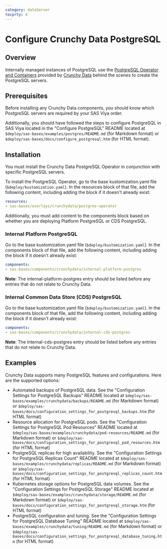 ```yaml
---
category: dataServer
tocprty: 4
---
```


# Configure Crunchy Data PostgreSQL

## Overview

Internally managed instances of PostgreSQL use the [PostgreSQL Operator and Containers](https://github.com/crunchydata) provided by [Crunchy Data](https://www.crunchydata.com/) behind the scenes to create the PostgreSQL servers.

## Prerequisites

Before installing any Crunchy Data components, you should know which PostgreSQL servers are required by your SAS Viya order.

Additionally, you should have followed the steps to configure PostgreSQL in SAS Viya located in the "Configure PostgreSQL" README located at `$deploy/sas-bases/examples/postgres/README.md` (for Markdown format) or `$deploy/sas-bases/docs/configure_postgresql.htm` (for HTML format).

## Installation

You must install the Crunchy Data PostgreSQL Operator in conjunction with specific PostgreSQL servers.

To install the PostgreSQL Operator, go to the base kustomization.yaml file (`$deploy/kustomization.yaml`). In the resources block of that file, add the following content, including adding the block if it doesn't already exist:

```yaml
resources:
- sas-bases/overlays/crunchydata/postgres-operator
```

Additionally, you must add content to the components block based on whether you are deploying Platform PostgreSQL or CDS PostgreSQL.

### Internal Platform PostgreSQL

Go to the base kustomization.yaml file (`$deploy/kustomization.yaml`). In the components block of that file, add the following content, including adding the block if it doesn't already exist:

```yaml
components:
- sas-bases/components/crunchydata/internal-platform-postgres
```

**Note**: The internal-platform-postgres entry should be listed before any entries that do not relate to Crunchy Data.

### Internal Common Data Store (CDS) PostgreSQL

Go to the base kustomization.yaml file (`$deploy/kustomization.yaml`). In the components block of that file, add the following content, including adding the block if it doesn't already exist:

```yaml
components:
- sas-bases/components/crunchydata/internal-cds-postgres
```

**Note**: The internal-cds-postgres entry should be listed before any entries that do not relate to Crunchy Data.

## Examples

Crunchy Data supports many PostgreSQL features and configurations. Here are the supported options:

* Automated backups of PostgreSQL data. See the "Configuration Settings for PostgreSQL Backups" README located at `$deploy/sas-bases/examples/crunchydata/backups/README.md` (for Markdown format) or `$deploy/sas-bases/docs/configuration_settings_for_postgresql_backups.htm` (for HTML format)
* Resource allocation for PostgreSQL pods. See the "Configuration Settings for PostgreSQL Pod Resources" README located at `$deploy/sas-bases/examples/crunchydata/pod-resources/README.md` (for Markdown format) or `$deploy/sas-bases/docs/configuration_settings_for_postgresql_pod_resources.htm` (for HTML format)
* PostgreSQL replicas for high availability. See the "Configuration Settings for PostgreSQL Replicas Count" README located at `$deploy/sas-bases/examples/crunchydata/replicas/README.md` (for Markdown format) or `$deploy/sas-bases/docs/configuration_settings_for_postgresql_replicas_count.htm` (for HTML format)
* Kubernetes storage options for PostgreSQL data volumes. See the "Configuration Settings for PostgreSQL Storage" README located at `$deploy/sas-bases/examples/crunchydata/storage/README.md` (for Markdown format) or `$deploy/sas-bases/docs/configuration_settings_for_postgresql_storage.htm` (for HTML format)
* PostgreSQL configuration and tuning. See the "Configuration Settings for PostgreSQL Database Tuning" README located at `$deploy/sas-bases/examples/crunchydata/tuning/README.md` (for Markdown format) or `$deploy/sas-bases/docs/configuration_settings_for_postgresql_database_tuning.htm` (for HTML format)